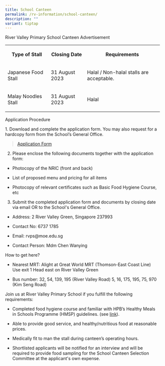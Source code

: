 ```yaml
---
title: School Canteen
permalink: /rv-information/school-canteen/
description: ""
variant: tiptap
---
```

<p>River Valley Primary School Canteen Advertisement</p>
<table>
<tbody>
<tr>
<th rowspan="1" colspan="1">
<p>Type of Stall</p>
</th>
<th rowspan="1" colspan="1">
<p>Closing Date</p>
</th>
<th rowspan="1" colspan="1">
<p>Requirements</p>
</th>
</tr>
<tr>
<td rowspan="1" colspan="1">
<p>Japanese Food Stall</p>
</td>
<td rowspan="1" colspan="1">
<p>31 August 2023</p>
</td>
<td rowspan="1" colspan="1">
<p>Halal / Non-halal stalls are acceptable.</p>
</td>
</tr>
<tr>
<td rowspan="1" colspan="1">
<p>Malay Noodles Stall</p>
</td>
<td rowspan="1" colspan="1">
<p>31 August 2023</p>
</td>
<td rowspan="1" colspan="1">
<p>Halal</p>
</td>
</tr>
</tbody>
</table>
<p>Application Procedure</p>
<p>1. Download and complete the application form. You may also request for
a hardcopy form from the School’s General Office.</p>
<blockquote>
<p><a href="/files/school%20canteen%20application%20form.pdf" rel="noopener noreferrer nofollow" target="_blank">Application Form</a>
</p>
</blockquote>
<ol start="2" data-tight="true" class="tight">
<li>
<p>Please enclose the following documents together with the application form:</p>
</li>
</ol>
<ul data-tight="true" class="tight">
<li>
<p>Photocopy of the NRIC (front and back)</p>
</li>
<li>
<p>List of proposed menu and pricing for all items</p>
</li>
<li>
<p>Photocopy of relevant certificates such as Basic Food Hygiene Course,
etc</p>
</li>
</ul>
<ol start="3" data-tight="true" class="tight">
<li>
<p>Submit the completed application form and documents by closing date via
email OR to the School's General Office.</p>
</li>
</ol>
<ul data-tight="true" class="tight">
<li>
<p>Address: 2 River Valley Green, Singapore 237993</p>
</li>
<li>
<p>Contact No: 6737 1785</p>
</li>
<li>
<p>Email: rvps@moe.edu.sg</p>
</li>
<li>
<p>Contact Person: Mdm Chen Wanying</p>
</li>
</ul>
<p>How to get here?</p>
<ul data-tight="true" class="tight">
<li>
<p>Nearest MRT: Alight at Great World MRT (Thomson-East Coast Line) Use exit
1 Head east on River Valley Green</p>
</li>
<li>
<p>Bus number: 32, 54, 139, 195 (River Valley Road) 5, 16, 175, 195, 75,
970 (Kim Seng Road)</p>
</li>
</ul>
<p>Join us at River Valley Primary School if you fulfill the following requirements:</p>
<ul data-tight="true" class="tight">
<li>
<p>Completed food hygiene course and familiar with HPB’s Healthy Meals in
Schools Programme (HMSP) guidelines. (see <a href="https://www.hpb.gov.sg/schools/school-programmes/healthy-meals-in-schools-programme" rel="noopener noreferrer nofollow" target="_blank">link</a>).</p>
</li>
<li>
<p>Able to provide good service, and healthy/nutritious food at reasonable
prices.</p>
</li>
<li>
<p>Medically fit to man the stall during canteen’s operating hours.</p>
</li>
<li>
<p>Shortlisted applicants will be notified for an interview and will be required
to provide food sampling for the School Canteen Selection Committee at
the applicant's own expense.</p>
</li>
</ul>
<p></p>